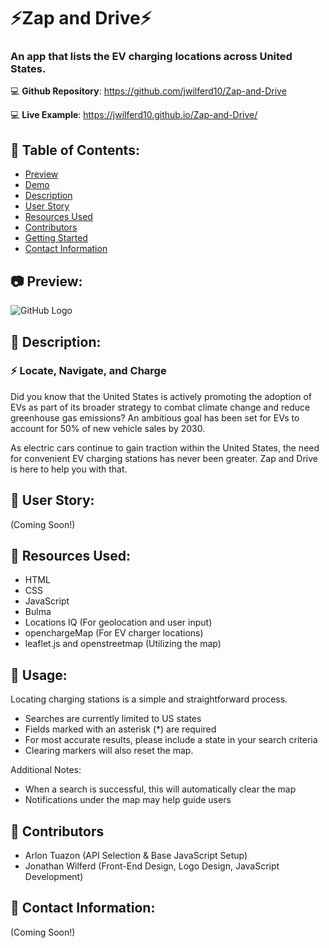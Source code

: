 # ⚡Zap and Drive⚡

### An app that lists the EV charging locations across United States.

:computer: **Github Repository**: https://github.com/jwilferd10/Zap-and-Drive

:computer: **Live Example**: https://jwilferd10.github.io/Zap-and-Drive/

## :open_file_folder: Table of Contents:
  - [Preview](#camera-preview)
  - [Demo](#movie_camera-demo)
  - [Description](#wave-description)
  - [User Story](#book-user-story)
  - [Resources Used](#floppy_disk-resources-used)
  - [Contributors](#paperclip-contributors)
  - [Getting Started](#minidisc-getting-started)
  - [Contact Information](#e-mail-contact-information)

## :camera: Preview:
![GitHub Logo](./img/webScreenshot.png)

## :wave: Description: 
### :zap: Locate, Navigate, and Charge

Did you know that the United States is actively promoting the adoption of EVs as part of its broader strategy to combat climate change and reduce greenhouse gas emissions? An ambitious goal has been set for EVs to account for 50% of new vehicle sales by 2030. 

As electric cars continue to gain traction within the United States, the need for convenient EV charging stations has never been greater. Zap and Drive is here to help you with that.

## :book: User Story:
(Coming Soon!)

## :floppy_disk: Resources Used:
- HTML
- CSS
- JavaScript
- Bulma
- Locations IQ (For geolocation and user input)
- openchargeMap (For EV charger locations)
- leaflet.js and openstreetmap (Utilizing the map)

## :minidisc: Usage:
Locating charging stations is a simple and straightforward process.
- Searches are currently limited to US states
- Fields marked with an asterisk (*) are required
- For most accurate results, please include a state in your search criteria
- Clearing markers will also reset the map.

Additional Notes:
- When a search is successful, this will automatically clear the map
- Notifications under the map may help guide users

## :paperclip: Contributors
 - Arlon Tuazon (API Selection & Base JavaScript Setup)
 - Jonathan Wilferd (Front-End Design, Logo Design, JavaScript Development)
  
## :e-mail: Contact Information:
(Coming Soon!)
